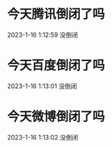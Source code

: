 # 今天腾讯倒闭了吗

2023-1-16 1:12:59 没倒闭

# 今天百度倒闭了吗

2023-1-16 1:13:01 没倒闭

# 今天微博倒闭了吗

2023-1-16 1:13:02 没倒闭


